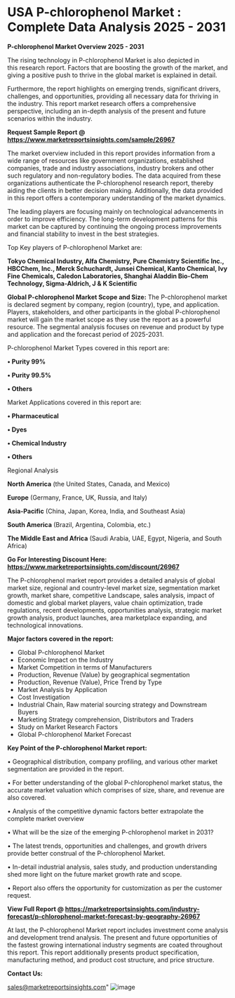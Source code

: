  # USA P-chlorophenol Market : Complete Data Analysis 2025 - 2031

<Strong> P-chlorophenol Market Overview 2025 - 2031</strong>

The rising technology in P-chlorophenol Market is also depicted in this research report. Factors that are boosting the growth of the market, and giving a positive push to thrive in the global market is explained in detail.

Furthermore, the report highlights on emerging trends, significant drivers, challenges, and opportunities, providing all necessary data for thriving in the industry. This report market research offers a comprehensive perspective, including an in-depth analysis of the present and future scenarios within the industry.

<strong>Request Sample Report @ <a href=https://www.marketreportsinsights.com/sample/26967>https://www.marketreportsinsights.com/sample/26967</a></strong>

The market overview included in this report provides information from a wide range of resources like government organizations, established companies, trade and industry associations, industry brokers and other such regulatory and non-regulatory bodies. The data acquired from these organizations authenticate the P-chlorophenol research report, thereby aiding the clients in better decision making. Additionally, the data provided in this report offers a contemporary understanding of the market dynamics.

The leading players are focusing mainly on technological advancements in order to improve efficiency. The long-term development patterns for this market can be captured by continuing the ongoing process improvements and financial stability to invest in the best strategies.

Top Key players of P-chlorophenol Market are:

<strong>Tokyo Chemical Industry, Alfa Chemistry, Pure Chemistry Scientific Inc., HBCChem, Inc., Merck Schuchardt, Junsei Chemical, Kanto Chemical, Ivy Fine Chemicals, Caledon Laboratories, Shanghai Aladdin Bio-Chem Technology, Sigma-Aldrich, J & K Scientific</strong>

<strong><b>Global P-chlorophenol Market Scope and Size:</b></strong>
The P-chlorophenol market is declared segment by company, region (country), type, and application. Players, stakeholders, and other participants in the global P-chlorophenol market will gain the market scope as they use the report as a powerful resource. The segmental analysis focuses on revenue and product by type and application and the forecast period of 2025-2031.

P-chlorophenol Market Types covered in this report are:

<strong>• Purity 99%

• Purity 99.5%

• Others</strong>

Market Applications covered in this report are:

<strong>• Pharmaceutical

• Dyes

• Chemical Industry

• Others</strong> 

Regional Analysis

<strong>North America</strong> (the United States, Canada, and Mexico)

<strong>Europe</strong> (Germany, France, UK, Russia, and Italy)

<strong>Asia-Pacific</strong> (China, Japan, Korea, India, and Southeast Asia)

<strong>South America</strong> (Brazil, Argentina, Colombia, etc.)

<strong>The Middle East and Africa</strong> (Saudi Arabia, UAE, Egypt, Nigeria, and South Africa)

<strong>Go For Interesting Discount Here: <a href=https://www.marketreportsinsights.com/discount/26967>https://www.marketreportsinsights.com/discount/26967</a></strong>

The P-chlorophenol market report provides a detailed analysis of global market size, regional and country-level market size, segmentation market growth, market share, competitive Landscape, sales analysis, impact of domestic and global market players, value chain optimization, trade regulations, recent developments, opportunities analysis, strategic market growth analysis, product launches, area marketplace expanding, and technological innovations.

<strong><b>Major factors covered in the report:</b></strong>
<ul>
  <li>Global P-chlorophenol Market </li>
  <li>Economic Impact on the Industry</li>
  <li>Market Competition in terms of Manufacturers</li>
  <li>Production, Revenue (Value) by geographical segmentation</li>
  <li>Production, Revenue (Value), Price Trend by Type</li>
  <li>Market Analysis by Application</li>
  <li>Cost Investigation</li>
  <li>Industrial Chain, Raw material sourcing strategy and Downstream Buyers</li>
  <li>Marketing Strategy comprehension, Distributors and Traders</li>
  <li>Study on Market Research Factors</li>
  <li>Global P-chlorophenol Market Forecast</li>
</ul>

<strong><b>Key Point of the P-chlorophenol Market report:</b></strong>

• Geographical distribution, company profiling, and various other market segmentation are provided in the report.

• For better understanding of the global P-chlorophenol market status, the accurate market valuation which comprises of size, share, and revenue are also covered.

• Analysis of the competitive dynamic factors better extrapolate the complete market overview

• What will be the size of the emerging P-chlorophenol market in 2031?

• The latest trends, opportunities and challenges, and growth drivers provide better construal of the P-chlorophenol Market.

• In-detail industrial analysis, sales study, and production understanding shed more light on the future market growth rate and scope.

• Report also offers the opportunity for customization as per the customer request.

<strong><b>View Full Report @ <a href=https://marketreportsinsights.com/industry-forecast/p-chlorophenol-market-forecast-by-geography-26967>https://marketreportsinsights.com/industry-forecast/p-chlorophenol-market-forecast-by-geography-26967</a></b></strong>


At last, the P-chlorophenol Market report includes investment come analysis and development trend analysis. The present and future opportunities of the fastest growing international industry segments are coated throughout this report. This report additionally presents product specification, manufacturing method, and product cost structure, and price structure.

<strong>Contact Us:</strong>

sales@marketreportsinsights.com"
![image](https://github.com/user-attachments/assets/2e7a98ed-8025-433c-82fe-acffb9e0bb8e)
